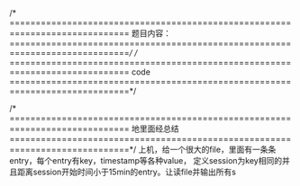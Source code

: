 /* =============================================================================
题目内容：
=============================================================================*/
/* =============================================================================
code
=============================================================================*/




/* =============================================================================
地里面经总结
=============================================================================*/
上机，给一个很大的file，里面有一条条entry，每个entry有key，timestamp等各种value，
定义session为key相同的并且距离session开始时间小于15min的entry。让读file并输出所有s